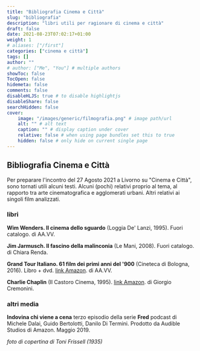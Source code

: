 ```yaml
---
title: "Bibliografia Cinema e Città"
slug: "bibliografia"
description: "libri utili per ragionare di cinema e città"
draft: false
date: 2021-08-23T07:02:17+01:00
weight: 1
# aliases: ["/first"]
categories: ["cinema e città"]
tags: []
author: ""
# author: ["Me", "You"] # multiple authors
showToc: false
TocOpen: false
hidemeta: false
comments: false
disableHLJS: true # to disable highlightjs
disableShare: false
searchHidden: false
cover:
    image: "/images/generic/filmografia.png" # image path/url
    alt: "" # alt text
    caption: "" # display caption under cover
    relative: false # when using page bundles set this to true
    hidden: false # only hide on current single page
---
```



## Bibliografia Cinema e Città

Per preparare l'incontro del 27 Agosto 2021 a Livorno su "Cinema e Città", sono tornati utili alcuni testi. Alcuni (pochi) relativi proprio al tema, al rapporto tra arte cinematografica e agglomerati urbani. Altri relativi ai singoli film analizzati.

### libri

**Wim Wenders. Il cinema dello sguardo** (Loggia De' Lanzi, 1995). Fuori catalogo.
di AA.VV.

**Jim Jarmusch. Il fascino della malinconia** (Le Mani, 2008). Fuori catalogo.
di Chiara Renda.

**Grand Tour Italiano. 61 film dei primi anni del '900** (Cineteca di Bologna, 2016). Libro + dvd. [link Amazon](https://amzn.to/3zhWyq7).
di AA.VV.

**Charlie Chaplin** (Il Castoro Cinema, 1995). [link Amazon](https://amzn.to/3jf36A0).
di Giorgio Cremonini.

### altri media

**Indovina chi viene a cena** terzo episodio della serie **Fred** podcast di Michele Dalai, Guido Bertolotti, Danilo Di Termini.
Prodotto da Audible Studios di Amazon. Maggio 2019.


_foto di copertina di Toni Frissell (1935)_
